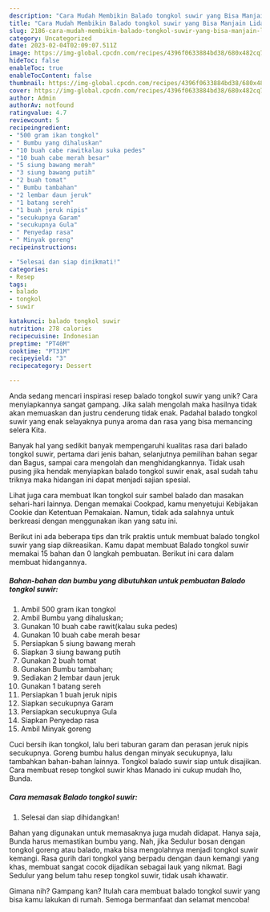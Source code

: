 ```yaml
---
description: "Cara Mudah Membikin Balado tongkol suwir yang Bisa Manjain Lidah"
title: "Cara Mudah Membikin Balado tongkol suwir yang Bisa Manjain Lidah"
slug: 2186-cara-mudah-membikin-balado-tongkol-suwir-yang-bisa-manjain-lidah
category: Uncategorized
date: 2023-02-04T02:09:07.511Z
image: https://img-global.cpcdn.com/recipes/4396f0633884bd38/680x482cq70/balado-tongkol-suwir-foto-resep-utama.jpg
hideToc: false
enableToc: true
enableTocContent: false
thumbnail: https://img-global.cpcdn.com/recipes/4396f0633884bd38/680x482cq70/balado-tongkol-suwir-foto-resep-utama.jpg
cover: https://img-global.cpcdn.com/recipes/4396f0633884bd38/680x482cq70/balado-tongkol-suwir-foto-resep-utama.jpg
author: Admin
authorAv: notfound
ratingvalue: 4.7
reviewcount: 5
recipeingredient:
- "500 gram ikan tongkol"
- " Bumbu yang dihaluskan"
- "10 buah cabe rawitkalau suka pedes"
- "10 buah cabe merah besar"
- "5 siung bawang merah"
- "3 siung bawang putih"
- "2 buah tomat"
- " Bumbu tambahan"
- "2 lembar daun jeruk"
- "1 batang sereh"
- "1 buah jeruk nipis"
- "secukupnya Garam"
- "secukupnya Gula"
- " Penyedap rasa"
- " Minyak goreng"
recipeinstructions:

- "Selesai dan siap dinikmati!"
categories:
- Resep
tags:
- balado
- tongkol
- suwir

katakunci: balado tongkol suwir 
nutrition: 278 calories
recipecuisine: Indonesian
preptime: "PT40M"
cooktime: "PT31M"
recipeyield: "3"
recipecategory: Dessert

---
```





Anda sedang mencari inspirasi resep balado tongkol suwir yang unik? Cara menyiapkannya sangat gampang. Jika salah mengolah maka hasilnya tidak akan memuaskan dan justru cenderung tidak enak. Padahal balado tongkol suwir yang enak selayaknya punya aroma dan rasa yang bisa memancing selera Kita.





Banyak hal yang sedikit banyak mempengaruhi kualitas rasa dari balado tongkol suwir, pertama dari jenis bahan, selanjutnya pemilihan bahan segar dan Bagus, sampai cara mengolah dan menghidangkannya. Tidak usah pusing jika hendak menyiapkan balado tongkol suwir enak,      asal sudah tahu triknya maka hidangan ini dapat menjadi sajian spesial.














Lihat juga cara membuat Ikan tongkol suir sambel balado dan masakan sehari-hari lainnya. Dengan memakai Cookpad, kamu menyetujui Kebijakan Cookie dan Ketentuan Pemakaian. Namun, tidak ada salahnya untuk berkreasi dengan menggunakan ikan yang satu ini.






Berikut ini ada beberapa tips dan trik praktis untuk membuat balado tongkol suwir yang siap dikreasikan. Kamu dapat membuat Balado tongkol suwir memakai 15 bahan dan 0 langkah pembuatan. Berikut ini cara dalam membuat hidangannya.

<!--inarticleads1-->

##### Bahan-bahan dan bumbu yang dibutuhkan untuk pembuatan Balado tongkol suwir:

1. Ambil 500 gram ikan tongkol
1. Ambil  Bumbu yang dihaluskan;
1. Gunakan 10 buah cabe rawit(kalau suka pedes)
1. Gunakan 10 buah cabe merah besar
1. Persiapkan 5 siung bawang merah
1. Siapkan 3 siung bawang putih
1. Gunakan 2 buah tomat
1. Gunakan  Bumbu tambahan;
1. Sediakan 2 lembar daun jeruk
1. Gunakan 1 batang sereh
1. Persiapkan 1 buah jeruk nipis
1. Siapkan secukupnya Garam
1. Persiapkan secukupnya Gula
1. Siapkan  Penyedap rasa
1. Ambil  Minyak goreng


Cuci bersih ikan tongkol, lalu beri taburan garam dan perasan jeruk nipis secukupnya. Goreng bumbu halus dengan minyak secukupnya, lalu tambahkan bahan-bahan lainnya. Tongkol balado suwir siap untuk disajikan. Cara membuat resep tongkol suwir khas Manado ini cukup mudah lho, Bunda. 

<!--inarticleads2-->

##### Cara memasak Balado tongkol suwir:


1. Selesai dan siap dihidangkan!

Bahan yang digunakan untuk memasaknya juga mudah didapat. Hanya saja, Bunda harus memastikan bumbu yang. Nah, jika Sedulur bosan dengan tongkol goreng atau balado, maka bisa mengolahnya menjadi tongkol suwir kemangi. Rasa gurih dari tongkol yang berpadu dengan daun kemangi yang khas, membuat sangat cocok dijadikan sebagai lauk yang nikmat. Bagi Sedulur yang belum tahu resep tongkol suwir, tidak usah khawatir. 

Gimana nih? Gampang kan? Itulah cara membuat balado tongkol suwir yang bisa kamu lakukan di rumah. Semoga bermanfaat dan selamat mencoba!
